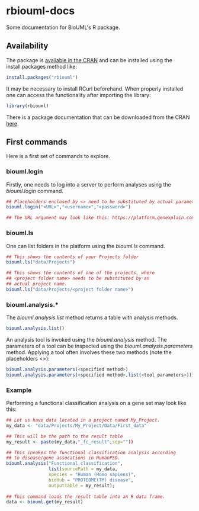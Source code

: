 # rbiouml-docs
Some documentation for BioUML's R package.

## Availability
The package is [available in the CRAN](https://CRAN.R-project.org/package=rbiouml "available in the CRAN") and can be installed using the install.packages method like:

```R
install.packages("rbiouml")
```

It may be necessary to install RCurl beforehand. When properly installed one
can access the functionality after importing the library:


```R
library(rbiouml)
```

There is a package documentation that can be downloaded from the CRAN
[here](https://cran.r-project.org/web/packages/rbiouml/rbiouml.pdf).

## First commands
Here is a first set of commands to explore.

### biouml.login
Firstly, one needs to log into a server to perform analyses using the
*biouml.login* command.


```R
## Placeholders enclosed by <> need to be substituted by actual parameters
biouml.login("<URL>","<username>","<password>")

## The URL argument may look like this: https://platform.genexplain.com
```

### biouml.ls
One can list folders in the platform using the *biouml.ls* command.

```R
## This shows the contents of your Projects folder
biouml.ls("data/Projects")

## This shows the contents of one of the projects, where
## <project folder name> needs to be substituted by an
## actual project name.
biouml.ls("data/Projects/<project folder name>")
```

### biouml.analysis.*
The *biouml.analysis.list* method returns a table with analysis methods.

```R
biouml.analysis.list()
```

An analysis tool is invoked using the *biouml.analysis* method. The parameters
of a tool can be inspected using the *biouml.analysis.parameters* method.
Applying a tool often involves these two methods (note the placeholders <>):

```R
biouml.analysis.parameters(<specified method>)
biouml.analysis.parameters(<specified method>,list(<tool parameters>)))
```
### Example
Performing a functional classification analysis on a gene set may
look like this:

```R
## Let us have data located in a project named My_Project.
my_data <- "data/Projects/My_Project/Data/First_data"

## This will be the path to the result table
my_result <- paste(my_data,"_fc_result",sep=""))

## This invokes the functional classification analysis according
## to disease/gene assocations in HumanPSD.
biouml.analysis("Functional classification",
                list(sourcePath = my_data,
                species = "Human (Homo sapiens)",
                bioHub = "PROTEOME(TM) disease",
                outputTable = my_result);
                
## This command loads the result table into an R data frame.
data <- biouml.get(my_result)
```
